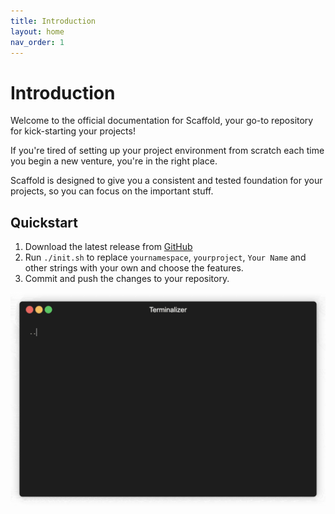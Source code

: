 ```yaml
---
title: Introduction
layout: home
nav_order: 1
---
```


# Introduction

Welcome to the official documentation for Scaffold, your go-to repository for
kick-starting your projects!

If you're tired of setting up your project environment from scratch each time 
you begin a new venture, you're in the right place. 

Scaffold is designed to give you a consistent and tested foundation for your
projects, so you can focus on the important stuff.

## Quickstart

1. Download the latest release from [GitHub](https://github.com/AlexSkrypnyk/scaffold/releases/latest)
2. Run `./init.sh` to replace `yournamespace`, `yourproject`, `Your Name` and
   other strings with your own and choose the features.
3. Commit and push the changes to your repository.

![init](assets/init.gif)  
